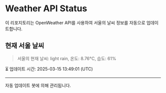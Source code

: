 
# Weather API Status

이 리포지토리는 OpenWeather API를 사용하여 서울의 날씨 정보를 자동으로 업데이트합니다.

## 현재 서울 날씨
> 서울의 현재 날씨: light rain, 온도: 8.76°C, 습도: 61%

⏳ 업데이트 시간: 2025-03-15 13:49:01 (UTC)

---
자동 업데이트 봇에 의해 관리됩니다.
